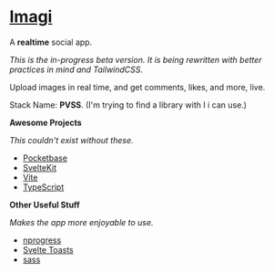 # [Imagi](https://imagi.xylight.us)

A **realtime** social app.

*This is the in-progress beta version. It is being rewritten with better practices in mind and TailwindCSS.*

Upload images in real time, and get comments, likes, and more, live.

Stack Name: **PVSS**. (I'm trying to find a library with I i can use.)

**Awesome Projects**

*This couldn't exist without these.*

- [Pocketbase](https://github.com/pocketbase/pocketbase)
- [SvelteKit](https://kit.svelte.dev)
- [Vite](https://vitejs.dev)
- [TypeScript](https://typescriptlang.org)

**Other Useful Stuff**

*Makes the app more enjoyable to use.*

- [nprogress](https://ricostacruz.com/nprogress/)
- [Svelte Toasts](https://github.com/zerodevx/svelte-toast)
- [sass](https://sass-lang.com)
